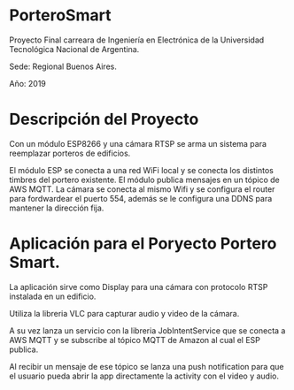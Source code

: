 # PorteroSmart
Proyecto Final carreara de Ingeniería en Electrónica de la Universidad Tecnológica Nacional de Argentina.

Sede: Regional Buenos Aires.

Año: 2019

# Descripción del Proyecto
Con un módulo ESP8266 y una cámara RTSP se arma un sistema para reemplazar porteros de edificios.

El módulo ESP se conecta a una red WiFi local y se conecta los distintos timbres del portero existente. El módulo publica mensajes en un tópico de AWS MQTT.
La cámara se conecta al mismo Wifi y se configura el router para fordwardear el puerto 554, además se le configura una DDNS para mantener la dirección fija.

# Aplicación para el Poryecto Portero Smart.

La aplicación sirve como Display para una cámara con protocolo RTSP instalada en un edificio.

Utiliza la libreria VLC para capturar audio y video de la cámara.

A su vez lanza un servicio con la libreria JobIntentService que se conecta a AWS MQTT y se subscribe al tópico MQTT de Amazon al cual el ESP publica.

Al recibir un mensaje de ese tópico se lanza una push notification para que el usuario pueda abrir la app directamente la activity con el video y audio.
